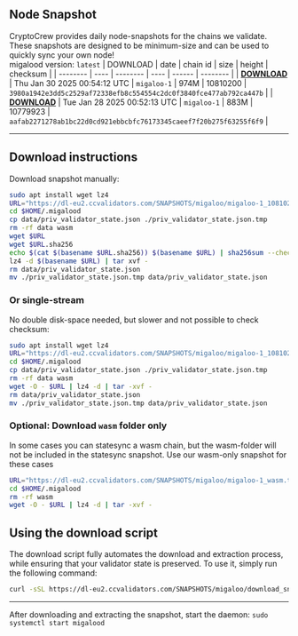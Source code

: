 ## Node Snapshot
CryptoCrew provides daily node-snapshots for the chains we validate. These snapshots are designed to be minimum-size and can be used to quickly sync your own node!  
migalood version: `latest`
| DOWNLOAD | date | chain id | size | height | checksum |
| -------- | ---- | -------- | ---- | ------ | -------- |
| **[DOWNLOAD](https://dl-eu2.ccvalidators.com/SNAPSHOTS/migaloo/migaloo-1_10810200.tar.lz4)** | Thu Jan 30 2025 00:54:12 UTC | `migaloo-1` | 974M | 10810200 | `3980a1942e3dd5c2529af72338efb8c554554c2dc0f3840fce477ab792ca447b` |
| **[DOWNLOAD](https://dl-eu2.ccvalidators.com/SNAPSHOTS/migaloo/migaloo-1_10779923.tar.lz4)** | Tue Jan 28 2025 00:52:13 UTC | `migaloo-1` | 883M | 10779923 | `aafab2271278ab1bc22d0cd921ebbcbfc76173345caeef7f20b275f63255f6f9` |

---

## Download instructions
Download snapshot manually:
```sh
sudo apt install wget lz4
URL="https://dl-eu2.ccvalidators.com/SNAPSHOTS/migaloo/migaloo-1_10810200.tar.lz4"
cd $HOME/.migalood
cp data/priv_validator_state.json ./priv_validator_state.json.tmp
rm -rf data wasm
wget $URL
wget $URL.sha256
echo $(cat $(basename $URL.sha256)) $(basename $URL) | sha256sum --check
lz4 -d $(basename $URL) | tar xvf -
rm data/priv_validator_state.json
mv ./priv_validator_state.json.tmp data/priv_validator_state.json
```

### Or single-stream
No double disk-space needed, but slower and not possible to check checksum:
```sh
sudo apt install wget lz4
URL="https://dl-eu2.ccvalidators.com/SNAPSHOTS/migaloo/migaloo-1_10810200.tar.lz4"
cd $HOME/.migalood
cp data/priv_validator_state.json ./priv_validator_state.json.tmp
rm -rf data wasm
wget -O - $URL | lz4 -d | tar -xvf -
rm data/priv_validator_state.json
mv ./priv_validator_state.json.tmp data/priv_validator_state.json
```

### Optional: Download `wasm` folder only
In some cases you can statesync a wasm chain, but the wasm-folder will not be included in the statesync snapshot. Use our wasm-only snapshot for these cases
```sh
URL="https://dl-eu2.ccvalidators.com/SNAPSHOTS/migaloo/migaloo-1_wasm.tar.lz4"
cd $HOME/.migalood
rm -rf wasm
wget -O - $URL | lz4 -d | tar -xvf -
```



## Using the download script

The download script fully automates the download and extraction process, while ensuring that your validator state is preserved. To use it, simply run the following command:
```sh
curl -sSL https://dl-eu2.ccvalidators.com/SNAPSHOTS/migaloo/download_snapshot.sh | bash
```
---

After downloading and extracting the snapshot, start the daemon: `sudo systemctl start migalood`

